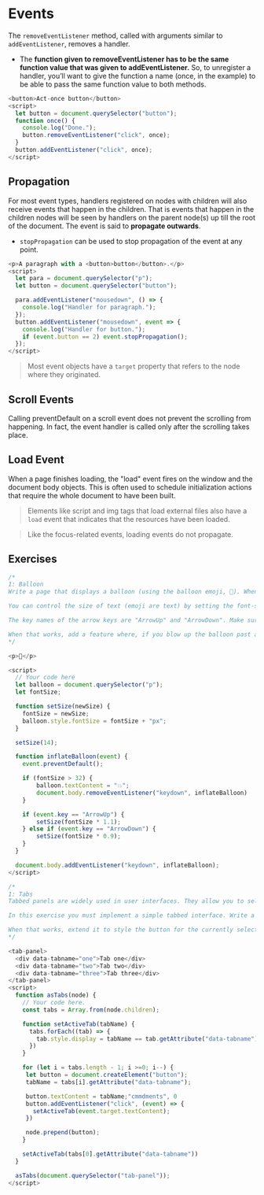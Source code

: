 # Events

The `removeEventListener` method, called with arguments similar to `addEventListener`, removes a handler.

- The **function given to removeEventListener has to be the same function value that was given to addEventListener.** So, to unregister a handler, you’ll want to give the function a name (once, in the example) to be able to pass the same function value to both methods.

```javascript
<button>Act-once button</button>
<script>
  let button = document.querySelector("button");
  function once() {
    console.log("Done.");
    button.removeEventListener("click", once);
  }
  button.addEventListener("click", once);
</script>
```

## Propagation

For most event types, handlers registered on nodes with children will also receive events that happen in the children. That is events that happen in the children nodes will be seen by handlers on the parent node(s) up till the root of the document. The event is said to **propagate outwards**.

- `stopPropagation` can be used to stop propagation of the event at any point.

```javascript
<p>A paragraph with a <button>button</button>.</p>
<script>
  let para = document.querySelector("p");
  let button = document.querySelector("button");

  para.addEventListener("mousedown", () => {
    console.log("Handler for paragraph.");
  });
  button.addEventListener("mousedown", event => {
    console.log("Handler for button.");
    if (event.button == 2) event.stopPropagation();
  });
</script>
```

> Most event objects have a `target` property that refers to the node where they originated.

## Scroll Events

Calling preventDefault on a scroll event does not prevent the scrolling from happening. In fact, the event handler is called only after the scrolling takes place.

## Load Event

When a page finishes loading, the "load" event fires on the window and the document body objects. This is often used to schedule initialization actions that require the whole document to have been built.

> Elements like script and img tags that load external files also have a `load` event that indicates that the resources have been loaded.

> Like the focus-related events, loading events do not propagate.

## Exercises

```javascript
/*
1: Balloon
Write a page that displays a balloon (using the balloon emoji, 🎈). When you press the up arrow, it should inflate (grow) 10 percent, and when you press the down arrow, it should deflate (shrink) 10 percent.

You can control the size of text (emoji are text) by setting the font-size CSS property (style.fontSize) on its parent element. Remember to include a unit in the value—for example, pixels (10px).

The key names of the arrow keys are "ArrowUp" and "ArrowDown". Make sure the keys change only the balloon, without scrolling the page.

When that works, add a feature where, if you blow up the balloon past a certain size, it explodes. In this case, exploding means that it is replaced with an 💥 emoji, and the event handler is removed (so that you can’t inflate or deflate the explosion).
*/

<p>🎈</p>

<script>
  // Your code here
  let balloon = document.querySelector("p");
  let fontSize;

  function setSize(newSize) {
  	fontSize = newSize;
    balloon.style.fontSize = fontSize + "px";
  }

  setSize(14);

  function inflateBalloon(event) {
    event.preventDefault();

    if (fontSize > 32) {
		balloon.textContent = "💥";
      	document.body.removeEventListener("keydown", inflateBalloon)
    }

  	if (event.key == "ArrowUp") {
      	setSize(fontSize * 1.1);
    } else if (event.key == "ArrowDown") {
		setSize(fontSize * 0.9);
    }
  }

  document.body.addEventListener("keydown", inflateBalloon);
</script>
```

```javascript
/*
1: Tabs
Tabbed panels are widely used in user interfaces. They allow you to select an interface panel by choosing from a number of tabs “sticking out” above an element.

In this exercise you must implement a simple tabbed interface. Write a function, asTabs, that takes a DOM node and creates a tabbed interface showing the child elements of that node. It should insert a list of <button> elements at the top of the node, one for each child element, containing text retrieved from the data-tabname attribute of the child. All but one of the original children should be hidden (given a display style of none). The currently visible node can be selected by clicking the buttons.

When that works, extend it to style the button for the currently selected tab differently so that it is obvious which tab is selected.
*/

<tab-panel>
  <div data-tabname="one">Tab one</div>
  <div data-tabname="two">Tab two</div>
  <div data-tabname="three">Tab three</div>
</tab-panel>
<script>
  function asTabs(node) {
    // Your code here.
    const tabs = Array.from(node.children);

    function setActiveTab(tabName) {
      tabs.forEach((tab) => {
   		tab.style.display = tabName == tab.getAttribute("data-tabname") ? "block" : "none"
      })
    }

    for (let i = tabs.length - 1; i >=0; i--) {
     let button = document.createElement("button");
     tabName = tabs[i].getAttribute("data-tabname");

     button.textContent = tabName;"cmmdments", 0
     button.addEventListener("click", (event) => {
       setActiveTab(event.target.textContent);
     })

     node.prepend(button);
    }

    setActiveTab(tabs[0].getAttribute("data-tabname"))
  }

  asTabs(document.querySelector("tab-panel"));
</script>
```
